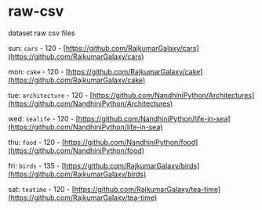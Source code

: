 # raw-csv
dataset raw csv files

sun: `cars`           - 120 - [https://github.com/RajkumarGalaxy/cars](https://github.com/RajkumarGalaxy/cars)

mon: `cake`           - 120 - [https://github.com/RajkumarGalaxy/cake](https://github.com/RajkumarGalaxy/cake)

tue: `architecture`   - 120 - [https://github.com/NandhiniPython/Architectures](https://github.com/NandhiniPython/Architectures)

wed: `sealife`        - 120 - [https://github.com/NandhiniPython/life-in-sea](https://github.com/NandhiniPython/life-in-sea)

thu: `food`           - 120 - [https://github.com/NandhiniPython/food](https://github.com/NandhiniPython/food)

fri: `birds`          - 135 - [https://github.com/RajkumarGalaxy/birds](https://github.com/RajkumarGalaxy/birds)

sat: `teatime`        - 120 - [https://github.com/RajkumarGalaxy/tea-time](https://github.com/RajkumarGalaxy/tea-time)
